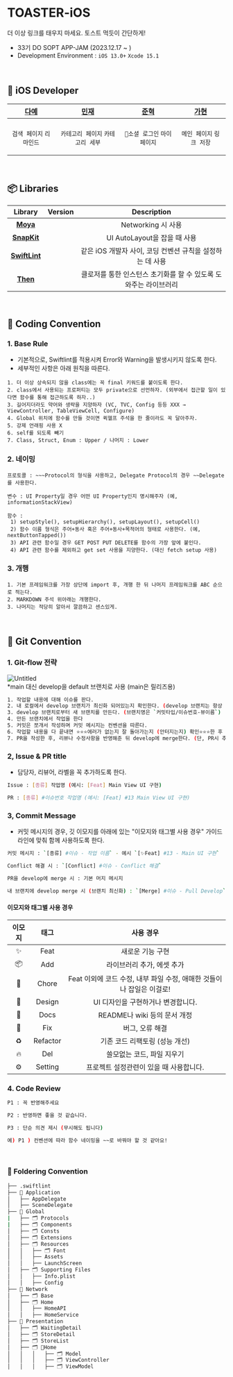 # TOASTER-iOS
더 이상 링크를 태우지 마세요. 토스트 먹듯이 간단하게! 

- 33기 DO SOPT APP-JAM (2023.12.17 ~ )
- Development Environment : `iOS 13.0+` `Xcode 15.1`

<br>

## 🍎 iOS Developer

| [다예](https://github.com/yeahh315) | [민재](https://github.com/mini-min) | [준혁](https://github.com/Genesis2010) | [가현](https://github.com/mcrkgus) | 
| :--: | :--: | :--: | :--: |
| | 
| <p align = "center">`검색 페이지` `리마인드` | <p align = "center">`카테고리 페이지` `카테고리 세부` | <p align = "center">`소셜 로그인` `마이페이지` | <p align = "center">`메인 페이지` `링크 저장` |

<br>

## 📦 Libraries
| Library | Version | Description |
|:-----:|:-----:|:-----:|
| [**Moya**](https://github.com/Moya/Moya) | | Networking 시 사용 |
| [**SnapKit**](https://github.com/SnapKit/SnapKit) |  | UI AutoLayout을 잡을 때 사용 |
| [**SwiftLint**](https://github.com/realm/SwiftLint) |  | 같은 iOS 개발자 사이, 코딩 컨벤션 규칙을 설정하는 데 사용 |
| [**Then**](https://github.com/devxoul/Then) |  | 클로저를 통한 인스턴스 초기화를 할 수 있도록 도와주는 라이브러리 |

<br>

## 📖 Coding Convention
### 1. Base Rule
- 기본적으로, Swiftlint를 적용시켜 Error와 Warning을 발생시키지 않도록 한다.
- 세부적인 사항은 아래 원칙을 따른다.
```
1. 더 이상 상속되지 않을 class에는 꼭 final 키워드를 붙이도록 한다.
2. class에서 사용되는 프로퍼티는 모두 private으로 선언하자. (외부에서 접근할 일이 있다면 함수를 통해 접근하도록 하자..)
3. 길어지더라도 약어와 생략을 지양하자 (VC, TVC, Config 등등 XXX → ViewController, TableViewCell, Configure)
4. Global 위치에 함수를 만들 것이면 퀵헬프 주석을 한 줄이라도 꼭 달아주자.
5. 강제 언래핑 사용 X
6. self를 되도록 빼기
7. Class, Struct, Enum : Upper / 나머지 : Lower
```
### 2. 네이밍
```
프로토콜 : ~~~Protocol의 형식을 사용하고, Delegate Protocol의 경우 ~~Delegate를 사용한다.

변수 : UI Property일 경우 어떤 UI Property인지 명시해주자 (예, informationStackView)

함수 :
 1) setupStyle(), setupHierarchy(), setupLayout(), setupCell()
 2) 함수 이름 형식은 주어+동사 혹은 주어+동사+목적어의 형태로 사용한다. (예, nextButtonTapped())
 3) API 관련 함수일 경우 GET POST PUT DELETE를 함수의 가장 앞에 붙인다.
 4) API 관련 함수를 제외하고 get set 사용을 지양한다. (대신 fetch setup 사용)
```
### 3. 개행
```
1. 기본 프레임워크를 가장 상단에 import 후, 개행 한 뒤 나머지 프레임워크를 ABC 순으로 적는다.
2. MARKDOWN 주석 위아래는 개행한다.
3. 나머지는 적당히 알아서 깔끔하고 센스있게.
```

<br>

## 🙌 Git Convention
### 1. Git-flow 전략
![Untitled](https://github.com/Link-MIND/TOASTER-iOS/assets/69389288/f26e6fbe-6b08-4c6d-b57d-46cbca9ef6d9)  
*main 대신 develop을 default 브랜치로 사용 (main은 릴리즈용)
```bash
1. 작업할 내용에 대해 이슈를 판다.
2. 내 로컬에서 develop 브랜치가 최신화 되어있는지 확인한다. (develop 브랜치는 항상 pull을 받아 최신화를 시키자)
3. develop 브랜치로부터 새 브랜치를 만든다. (브랜치명은 `커밋타입/이슈번호-뷰이름`)
4. 만든 브랜치에서 작업을 한다
5. 커밋은 쪼개서 작성하며 커밋 메시지는 컨벤션을 따른다.
6. 작업할 내용을 다 끝내면 ⭐️⭐️⭐️에러가 없는지 잘 돌아가는지 (안터지는지) 확인⭐️⭐️⭐️한 후 push한다. 
7. PR을 작성한 후, 리뷰나 수정사항을 반영해준 뒤 develop에 merge한다. (단, PR시 추가되는 코드 줄 수를 500줄로 제한한다.)
```

### 2, Issue & PR title
- 담당자, 리뷰어, 라벨을 꼭 추가하도록 한다.
```bash
Issue : [종류] 작업명 (예시: [Feat] Main View UI 구현)

PR : [종류] #이슈번호 작업명 (예시: [Feat] #13 Main View UI 구현)
```

### 3, Commit Message
- 커밋 메시지의 경우, 깃 이모지를 아래에 있는 "이모지와 태그별 사용 경우" 가이드라인에 맞춰 함께 사용하도록 한다.
```bash
커밋 메시지 : `[종류] #이슈 - 작업 이름` - 예시 `[✨Feat] #13 - Main UI 구현`

Conflict 해결 시 : `[Conflict] #이슈 - Conflict 해결`

PR을 develop에 merge 시 : 기본 머지 메시지

내 브랜치에 develop merge 시 (브랜치 최신화) : `[Merge] #이슈 - Pull Develop` - `[Merge] #13 - Pull Develop`
```
#### 이모지와 태그별 사용 경우
| 이모지 | 태그 | 사용 경우 |
| :--: | :--: | :--: |
| ✨ | Feat | 새로운 기능 구현 |
| 📦 | Add | 라이브러리 추가, 에셋 추가 |
| 🔧 | Chore | Feat 이외에 코드 수정, 내부 파일 수정, 애매한 것들이나 잡일은 이걸로! |
| 💄 | Design | UI 디자인을 구현하거나 변경합니다. |
| 📝 | Docs | README나 wiki 등의 문서 개정 |
| 🐛 | Fix | 버그, 오류 해결 |
| ♻️ | Refactor | 기존 코드 리팩토링 (성능 개선) | 
| 🔥 | Del | 쓸모없는 코드, 파일 지우기 |
| ⚙️ | Setting | 프로젝트 설정관련이 있을 때 사용합니다. |

### 4. Code Review
```bash
P1 : 꼭 반영해주세요

P2 : 반영하면 좋을 것 같습니다.

P3 : 단순 의견 제시 (무시해도 됩니다)

예) P1 ) 컨벤션에 따라 함수 네이밍을 ~~로 바꿔야 할 것 같아요! 
```

<br>

### 📂 Foldering Convention
```bash
├── .swiftlint
├── 📁 Application
│   ├── AppDelegate
│   ├── SceneDelegate
├── 📁 Global
|   ├── 🗂️ Protocols
|   ├── 🗂️ Components
│   ├── 🗂️ Consts
│   ├── 🗂️ Extensions
│   ├── 🗂️ Resources
│   │   ├── 🗂️ Font
│   │   ├── Assets
│   │   ├── LaunchScreen
│   ├── 🗂️ Supporting Files
│   │   ├── Info.plist
│   │   ├── Config
├── 📁 Network
│   ├── 🗂️ Base
│   ├── 🗂️ Home
│   │   ├── HomeAPI
│   │   ├── HomeService
├── 📁 Presentation
│   ├── 🗂️ WaitingDetail
│   ├── 🗂️ StoreDetail
│   ├── 🗂️ StoreList
│   ├── 🗂️ Home
│   │   │   ├── 🗂️ Model
│   │   │   ├── 🗂️ ViewController
│   │   │   ├── 🗂️ ViewModel
``` 
